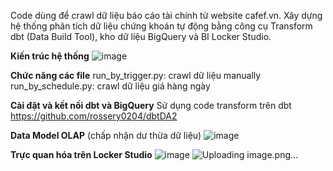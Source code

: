 Code dùng để crawl dữ liệu báo cáo tài chính từ website cafef.vn. Xây dựng hệ thống phân tích dữ liệu chứng khoán tự động bằng công cụ Transform dbt (Data Build Tool), kho dữ liệu BigQuery và BI Locker Studio.

**Kiến trúc hệ thống**
![image](https://github.com/rossery0204/scrappeBCTC/assets/104888871/c2a17d79-9db1-481f-989e-6a9c215e0192)

**Chức năng các file**
run_by_trigger.py: crawl dữ liệu manually
run_by_schedule.py: crawl dữ liệu giá hàng ngày

**Cài đặt và kết nối dbt và BigQuery**
Sử dụng code transform trên dbt https://github.com/rossery0204/dbtDA2 

**Data Model OLAP** (chấp nhận dư thừa dữ liệu)
![image](https://github.com/rossery0204/scrappeBCTC/assets/104888871/4b5bae4d-f5a9-49aa-8789-401ccd99e2ab)

**Trực quan hóa trên Locker Studio**
![image](https://github.com/rossery0204/scrappeBCTC/assets/104888871/68725312-b60c-4510-baea-8f9996735f0c)
![Uploading image.png…]()

